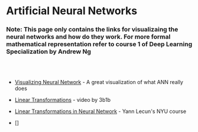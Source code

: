 # Artificial Neural Networks

### Note: This page only contains the links for visualizaing the neural networks and how do they work. For more formal mathematical representation refer to course 1 of Deep Learning Specialization by Andrew Ng

<br>
<br>

- [Visualizing Neural Network](https://www.youtube.com/watch?v=UOvPeC8WOt8) - A great visualization of what ANN really does
- [Linear Transformations](https://www.youtube.com/watch?v=kYB8IZa5AuE&list=PLZHQObOWTQDPD3MizzM2xVFitgF8hE_ab&index=3) - video by 3b1b
- [Linear Transformations in Neural Network](https://atcold.github.io/pytorch-Deep-Learning/en/week01/01-3/) - Yann Lecun's NYU course

- []